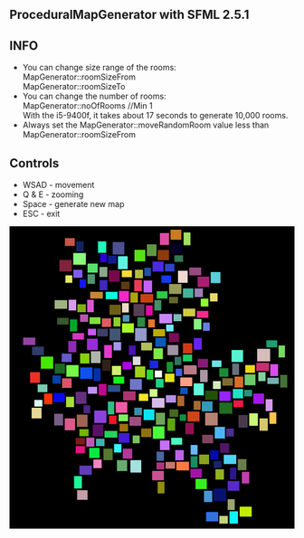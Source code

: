 ## ProceduralMapGenerator with SFML 2.5.1

## INFO
- You can change size range of the rooms:  
MapGenerator::roomSizeFrom  
MapGenerator::roomSizeTo
- You can change the number of rooms:  
MapGenerator::noOfRooms //Min 1  
With the i5-9400f, it takes about 17 seconds to generate 10,000 rooms.
- Always set the MapGenerator::moveRandomRoom value less than MapGenerator::roomSizeFrom


## Controls
- WSAD - movement
- Q & E - zooming
- Space - generate new map
- ESC - exit

![RoomSizeFrom: 450, roomSizeTo: 900, distanceBetween: 100, moveRandomRoom: 100, noOfRooms: 250](https://github.com/Clwmm/ProceduralMapGenerator/blob/master/Procedural%20Map%20Generator/res/450%3B900%3B100%3B100%3B250.png)
